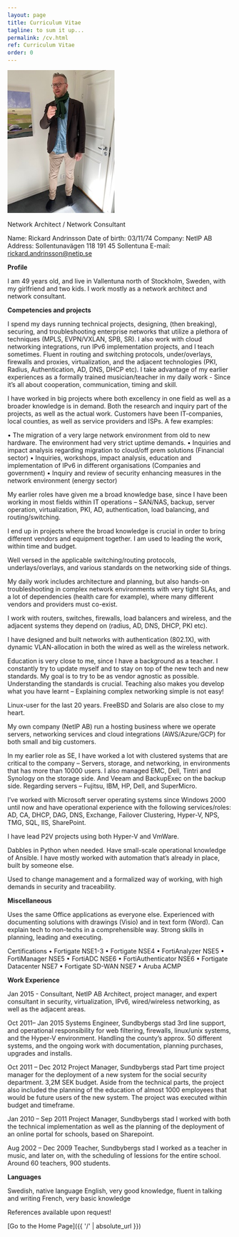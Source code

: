 ```yaml
---
layout: page
title: Curriculum Vitae
tagline: to sum it up...
permalink: /cv.html
ref: Curriculum Vitae
order: 0
---
```


![Me](/jag.jpg)

Network Architect / Network Consultant


Name:	Rickard Andrinsson
Date of birth: 	03/11/74
Company:	NetIP AB
Address:	Sollentunavägen 118
	191 45 Sollentuna
E-mail:	rickard.andrinsson@netip.se	

 
**Profile**

I am 49 years old, and live in Vallentuna north of Stockholm, Sweden, with my girlfriend and two kids. I work mostly as a network architect and network consultant.

**Competencies and projects**

I spend my days running technical projects, designing, (then breaking), securing, and troubleshooting enterprise networks that utilize a plethora of techniques (MPLS, EVPN/VXLAN, SPB, SR). I also work with cloud networking integrations, run IPv6 implementation projects, and I teach sometimes. Fluent in routing and switching protocols, under/overlays, firewalls and proxies, virtualization, and the adjacent technologies (PKI, Radius, Authentication, AD, DNS, DHCP etc). I take advantage of my earlier experiences as a formally trained musician/teacher in my daily work - Since it’s all about cooperation, communication, timing and skill.


I have worked in big projects where both excellency in one field as well as a broader knowledge is in demand. Both the research and inquiry part of the projects, as well as the actual work. Customers have been IT-companies, local counties, as well as service providers and ISPs. A few examples:

•	The migration of a very large network environment from old to new hardware. The environment had very strict uptime demands.
•	Inquiries and impact analysis regarding migration to cloud/off prem solutions (Financial sector)
•	Inquiries, workshops, impact analysis, education and implementation of IPv6 in different organisations (Companies and government)
•	Inquiry and review of security enhancing measures in the network environment (energy sector)

My earlier roles have given me a broad knowledge base, since I have been working in most fields within IT operations – SAN/NAS, backup, server operation, virtualization, PKI, AD, authentication, load balancing, and routing/switching.

I end up in projects where the broad knowledge is crucial in order to bring different vendors and equipment together. I am used to leading the work, within time and budget.

Well versed in the applicable switching/routing protocols, underlays/overlays, and various standards on the networking side of things.

My daily work includes architecture and planning, but also hands-on troubleshooting in complex network environments with very tight SLAs, and a lot of dependencies (health care for example), where many different vendors and providers must co-exist.

I work with routers, switches, firewalls, load balancers and wireless, and the adjacent systems they depend on (radius, AD, DNS, DHCP, PKI etc).

I have designed and built networks with authentication (802.1X), with dynamic VLAN-allocation in both the wired as well as the wireless network.

Education is very close to me, since I have a background as a teacher. I constantly try to update myself and to stay on top of the new tech and new standards. My goal is to try to be as vendor agnostic as possible. Understanding the standards is crucial. Teaching also makes you develop what you have learnt – Explaining complex networking simple is not easy!

Linux-user for the last 20 years. FreeBSD and Solaris are also close to my heart.

My own company (NetIP AB) run a hosting business where we operate servers, networking services and cloud integrations (AWS/Azure/GCP) for both small and big customers.

In my earlier role as SE, I have worked a lot with clustered systems that are critical to the company – Servers, storage, and networking, in environments that has more than 10000 users.
I also managed EMC, Dell, Tintri and Synology on the storage side. And Veeam and BackupExec on the backup side. Regarding servers – Fujitsu, IBM, HP, Dell, and SuperMicro.

I’ve worked with Microsoft server operating systems since Windows 2000 until now and have operational experience with the following services/roles: AD, CA, DHCP, DAG, DNS, Exchange, Failover Clustering, Hyper-V, NPS, TMG, SQL, IIS, SharePoint.

I have lead P2V projects using both Hyper-V and VmWare.

Dabbles in Python when needed. Have small-scale operational knowledge of Ansible. I have mostly worked with automation that’s already in place, built by someone else.

Used to change management and a formalized way of working, with high demands in security and traceability.

**Miscellaneous**

Uses the same Office applications as everyone else. Experienced with documenting solutions with drawings (Visio) and in text form (Word). Can explain tech to non-techs in a comprehensible way. Strong skills in planning, leading and executing.


Certifications
•	Fortigate NSE1-3 
•	Fortigate NSE4
•	FortiAnalyzer NSE5
•	FortiManager NSE5
•	FortiADC NSE6
•	FortiAuthenticator NSE6
•	Fortigate Datacenter NSE7
•	Fortigate SD-WAN NSE7
•	Aruba ACMP

**Work Experience**

Jan 2015 -		Consultant, NetIP AB
Architect, project manager, and expert consultant in security, virtualization, IPv6, wired/wireless networking, as well as the adjacent areas.

Oct 2011– Jan 2015	Systems Engineer, Sundbybergs stad
3rd line support, and operational responsibility for web filtering, firewalls, linux/unix systems, and the Hyper-V environment. Handling the county’s approx. 50 different systems, and the ongoing work with documentation, planning purchases, upgrades and installs.

Oct 2011 – Dec 2012	Project Manager, Sundbybergs stad
Part time project manager for the deployment of a new system for the social security department. 3,2M SEK budget. Aside from the technical parts, the project also included the planning of the education of almost 1000 employees that would be future users of the new system. The project was executed within budget and timeframe.

Jan 2010 – Sep 2011	Project Manager, Sundbybergs stad
I worked with both the technical implementation as well as the planning of the deployment of an online portal for schools, based on Sharepoint.

Aug 2002 – Dec 2009	Teacher, Sundbybergs stad
I worked as a teacher in music, and later on, with the scheduling of lessions for the entire school. Around 60 teachers, 900 students.

**Languages**

Swedish, native language
English, very good knowledge, fluent in talking and writing
French, very basic knowledge

References available upon request!


[Go to the Home Page]({{ '/' | absolute_url }})
